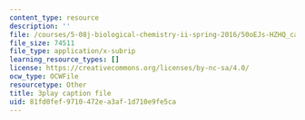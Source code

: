 ```yaml
---
content_type: resource
description: ''
file: /courses/5-08j-biological-chemistry-ii-spring-2016/50oEJs-HZHQ_captions.vtt
file_size: 74511
file_type: application/x-subrip
learning_resource_types: []
license: https://creativecommons.org/licenses/by-nc-sa/4.0/
ocw_type: OCWFile
resourcetype: Other
title: 3play caption file
uid: 81fd0fef-9710-472e-a3af-1d710e9fe5ca
---
```

